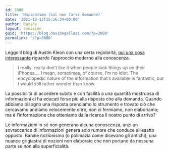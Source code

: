 ```yaml
---
id: 3080
title: 'Nozionismo (sul non farsi domande)'
date: '2021-12-13T15:56:34+00:00'
author: Davide
layout: revision
guid: 'https://blog.davidegallesi.com/?p=3080'
permalink: '/?p=3080'
---
```


Leggo il blog di Austin Kleon con una certa regolarità, [qui una cosa interessante](http://austinkleon.com/2020/04/21/to-wonder-rather-than-know/) riguardo l’approccio moderno alla conoscenza.

> I really, really don’t like it when people look things up on their iPhones…. I mean, sometimes, of course, I’m no idiot. The encyclopedic nature of the information that’s available is fantastic, but I would still rather wonder than know.

La possibilità di accedere subito e con facilità a una quantità mostruosa di informazioni ci ha educati forse più alla risposta che alla domanda. Quando abbiamo bisogno una risposta prendiamo lo strumento e trovato ciò che cercavamo andiamo velocemente oltre, non ci fermiamo, non elaboriamo; ma è l’informazione che otteniamo dalla ricerca il nostro punto di arrivo?

Le informazioni in sé non generano alcuna conoscenza, anzi un sovraccarico di informazioni genera solo rumore che conduce all’esatto opposto. Banale nozionismo (o polimazia come dicevano gli antichi), una nuance grigiastra di nozioni non elaborate che non portano da nessuna parte se non alla superficialità.